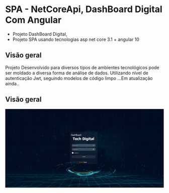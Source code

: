 # SPA - NetCoreApi, DashBoard Digital Com Angular

- Projeto DashBoard Digital, 
- Projeto SPA usando tecnologias asp net core 3.1 + angular 10

## Visão geral
Projeto Desenvolvido para diversos tipos de ambientes tecnológicos pode ser moldado a diversa forma de análise de dados. Utilizando nível de autenticação Jwt, seguindo modelos de código limpo ...Em atualização ainda..

## Visão geral
![](/docs/TelaLogin.png)
